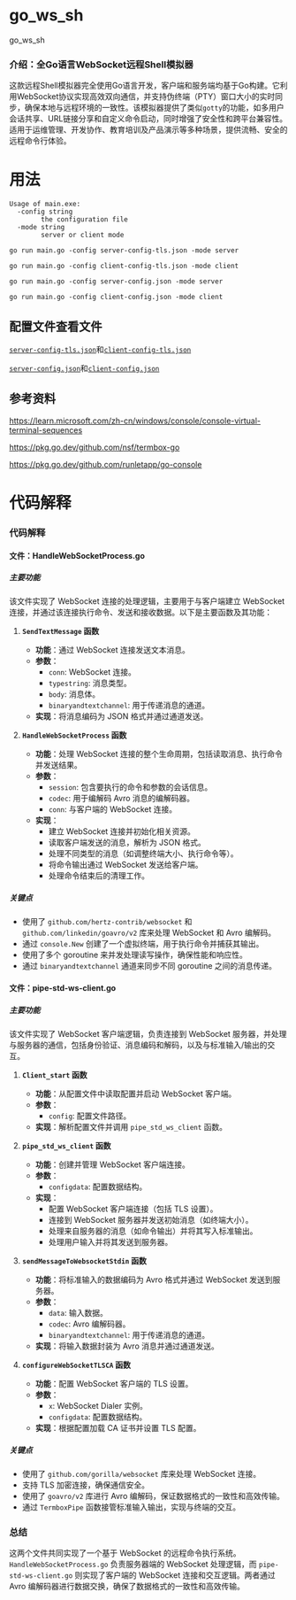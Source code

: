 # go_ws_sh

go_ws_sh

### 介绍：全Go语言WebSocket远程Shell模拟器

这款远程Shell模拟器完全使用Go语言开发，客户端和服务端均基于Go构建。它利用WebSocket协议实现高效双向通信，并支持伪终端（PTY）窗口大小的实时同步，确保本地与远程环境的一致性。该模拟器提供了类似`gotty`的功能，如多用户会话共享、URL链接分享和自定义命令启动，同时增强了安全性和跨平台兼容性。适用于运维管理、开发协作、教育培训及产品演示等多种场景，提供流畅、安全的远程命令行体验。

# 用法

```
Usage of main.exe:
  -config string
        the configuration file
  -mode string
        server or client mode
```

```
go run main.go -config server-config-tls.json -mode server
```

```
go run main.go -config client-config-tls.json -mode client
```

```
go run main.go -config server-config.json -mode server
```

```
go run main.go -config client-config.json -mode client
```

## 配置文件查看文件

[`server-config-tls.json`](server-config-tls.json)和[`client-config-tls.json`](client-config-tls.json)

[`server-config.json`](server-config.json)和[`client-config.json`](client-config.json)

## 参考资料

https://learn.microsoft.com/zh-cn/windows/console/console-virtual-terminal-sequences

https://pkg.go.dev/github.com/nsf/termbox-go

https://pkg.go.dev/github.com/runletapp/go-console

# 代码解释

### 代码解释

#### 文件：HandleWebSocketProcess.go

##### 主要功能

该文件实现了 WebSocket 连接的处理逻辑，主要用于与客户端建立 WebSocket
连接，并通过该连接执行命令、发送和接收数据。以下是主要函数及其功能：

1. **`SendTextMessage` 函数**
   - **功能**：通过 WebSocket 连接发送文本消息。
   - **参数**：
     - `conn`: WebSocket 连接。
     - `typestring`: 消息类型。
     - `body`: 消息体。
     - `binaryandtextchannel`: 用于传递消息的通道。
   - **实现**：将消息编码为 JSON 格式并通过通道发送。

2. **`HandleWebSocketProcess` 函数**
   - **功能**：处理 WebSocket
     连接的整个生命周期，包括读取消息、执行命令并发送结果。
   - **参数**：
     - `session`: 包含要执行的命令和参数的会话信息。
     - `codec`: 用于编解码 Avro 消息的编解码器。
     - `conn`: 与客户端的 WebSocket 连接。
   - **实现**：
     - 建立 WebSocket 连接并初始化相关资源。
     - 读取客户端发送的消息，解析为 JSON 格式。
     - 处理不同类型的消息（如调整终端大小、执行命令等）。
     - 将命令输出通过 WebSocket 发送给客户端。
     - 处理命令结束后的清理工作。

##### 关键点

- 使用了 `github.com/hertz-contrib/websocket` 和 `github.com/linkedin/goavro/v2`
  库来处理 WebSocket 和 Avro 编解码。
- 通过 `console.New` 创建了一个虚拟终端，用于执行命令并捕获其输出。
- 使用了多个 goroutine 来并发处理读写操作，确保性能和响应性。
- 通过 `binaryandtextchannel` 通道来同步不同 goroutine 之间的消息传递。

#### 文件：pipe-std-ws-client.go

##### 主要功能

该文件实现了 WebSocket 客户端逻辑，负责连接到 WebSocket
服务器，并处理与服务器的通信，包括身份验证、消息编码和解码，以及与标准输入/输出的交互。

1. **`Client_start` 函数**
   - **功能**：从配置文件中读取配置并启动 WebSocket 客户端。
   - **参数**：
     - `config`: 配置文件路径。
   - **实现**：解析配置文件并调用 `pipe_std_ws_client` 函数。

2. **`pipe_std_ws_client` 函数**
   - **功能**：创建并管理 WebSocket 客户端连接。
   - **参数**：
     - `configdata`: 配置数据结构。
   - **实现**：
     - 配置 WebSocket 客户端连接（包括 TLS 设置）。
     - 连接到 WebSocket 服务器并发送初始消息（如终端大小）。
     - 处理来自服务器的消息（如命令输出）并将其写入标准输出。
     - 处理用户输入并将其发送到服务器。

3. **`sendMessageToWebsocketStdin` 函数**
   - **功能**：将标准输入的数据编码为 Avro 格式并通过 WebSocket 发送到服务器。
   - **参数**：
     - `data`: 输入数据。
     - `codec`: Avro 编解码器。
     - `binaryandtextchannel`: 用于传递消息的通道。
   - **实现**：将输入数据封装为 Avro 消息并通过通道发送。

4. **`configureWebSocketTLSCA` 函数**
   - **功能**：配置 WebSocket 客户端的 TLS 设置。
   - **参数**：
     - `x`: WebSocket Dialer 实例。
     - `configdata`: 配置数据结构。
   - **实现**：根据配置加载 CA 证书并设置 TLS 配置。

##### 关键点

- 使用了 `github.com/gorilla/websocket` 库来处理 WebSocket 连接。
- 支持 TLS 加密连接，确保通信安全。
- 使用了 `goavro/v2` 库进行 Avro 编解码，保证数据格式的一致性和高效传输。
- 通过 `TermboxPipe` 函数接管标准输入输出，实现与终端的交互。

### 总结

这两个文件共同实现了一个基于 WebSocket
的远程命令执行系统。`HandleWebSocketProcess.go` 负责服务器端的 WebSocket
处理逻辑，而 `pipe-std-ws-client.go` 则实现了客户端的 WebSocket
连接和交互逻辑。两者通过 Avro
编解码器进行数据交换，确保了数据格式的一致性和高效传输。
